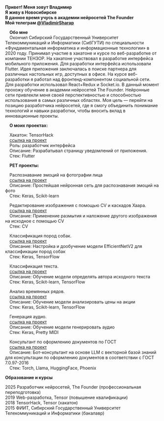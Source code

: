 **Привет! Меня зовут Владимир**   
**Я живу в Новосибирске**   
**В данное время учусь в академии нейросетей The Founder**   
**Мой телеграм [@VladimirSharap](https://clck.ru/3FTmKh)**   
        
`  `**Обо мне**   
`  `Окончил Сибирский Государственный Университет Телекоммуникаций и Информатики (СибГУТИ) по специальности «Фундаментальная информатика и информационные технологии» в 2020 году. Принимал участие в хакатоне и курсе по веб-разработке от компании ТЕНЗОР. На хакатоне участвовал в разработке интерфейса мобильного приложения. Для разработки интерфейса использовали Flutter. Идея приложения заключалась в поиске партнера для различных настольных игр, доступных в офисе. На курсе веб-разработки я работал над фронтенд-компонентом социальной сети. Для разработки использовал React+Redux и Socket.io. В данный момент прохожу обучение в академии нейросетей The Founder. Нейронные сети привлекли меня своей перспективностью и способностью использования в самых различных областях. Моя цель — перейти на позицию разработчика нейросетей, где я смогу объединить понимание технологий и навыки разработки, чтобы вносить вклад в инновационные проекты.
        
`  `**О моих проектах:**   
    
`  `Хакатон: TensorHack    
`  `[ссылка на проект](https://clck.ru/3FTm8e)    
`  `Роль: разработчик интерфейса    
`  `Описание: Разрабатывал страницу уведомлений от приложения.     
`  `Стек: Flutter    
      
`  `**PET проекты:**       
         
`  `Распознавание эмоций на фотографии лица       
`  `[ссылка на проект](https://github.com/VladimirSharaP/emotion_recognition/tree/main)       
`  `Описание: Простейшая нейронная сеть для распознавания эмоций на фото      
`  `Стек: Keras, Scikit-learn      
       
`  `Редактирование изображения с помощью CV и каскадов Хаара.       
`  `[ссылка на проект](https://github.com/VladimirSharaP/CV_CascadeClassifier/tree/main)       
`  `Описание: Применение размытия и наложение другого изображения на исходное с помощью CV      
`  `Стек: CV     
       
`  `Классификация пород собак.       
`  `[ссылка на проект](https://github.com/VladimirSharaP/Dogs_Classifier/tree/main)       
`  `Описание: Настройка и дообучение модели EfficientNetV2 для классификации пород собак        
`  `Стек: Keras, TensorFlow      
        
`  `Классификация текста.       
`  `[ссылка на проект](https://github.com/VladimirSharaP/Text_Classifier/tree/main)       
`  `Описание: Обучение модели определять автора исходного текста       
`  `Стек: Keras, Scikit-learn, TensorFlow      
        
`  `Анализ времянных рядов.       
`  `[ссылка на проект](https://github.com/VladimirSharaP/Linear_Regression/tree/main)       
`  `Описание: Обучение модели анализировать цены на акции       
`  `Стек: Keras, Scikit-learn, TensorFlow      
         
`  `Генерация аудио.       
`  `[ссылка на проект](https://github.com/VladimirSharaP/Audio_Processing/tree/main)       
`  `Описание: Обучение модели генерировать аудио             
`  `Стек: Keras, Pretty MIDI  
      
`  `Консультант по оформлению документов по ГОСТ       
`  `[ссылка на проект](https://github.com/VladimirSharaP/GOST_bot.git)       
`  `Описание: Бот-консультант на основе LLM с векторной базой знаний для консультации по оформлению документов в соответствии с ГОСТ 7.0.97-2016     
`  `Стек: Torch, Llama, HuggingFace, Phoenix      
    
**Образование и курсы**    
     
2025 Разработчик нейросетей, The Founder (профессиональная переподготовка)     
2019 Web-разработка, Tensor (повышение квалификации)     
2018 TensorHack, Tensor (хакатон)    
2015 ФИИТ, Сибирский Государственный Университет Телекоммуникаций и Информатики (бакалавр)    


